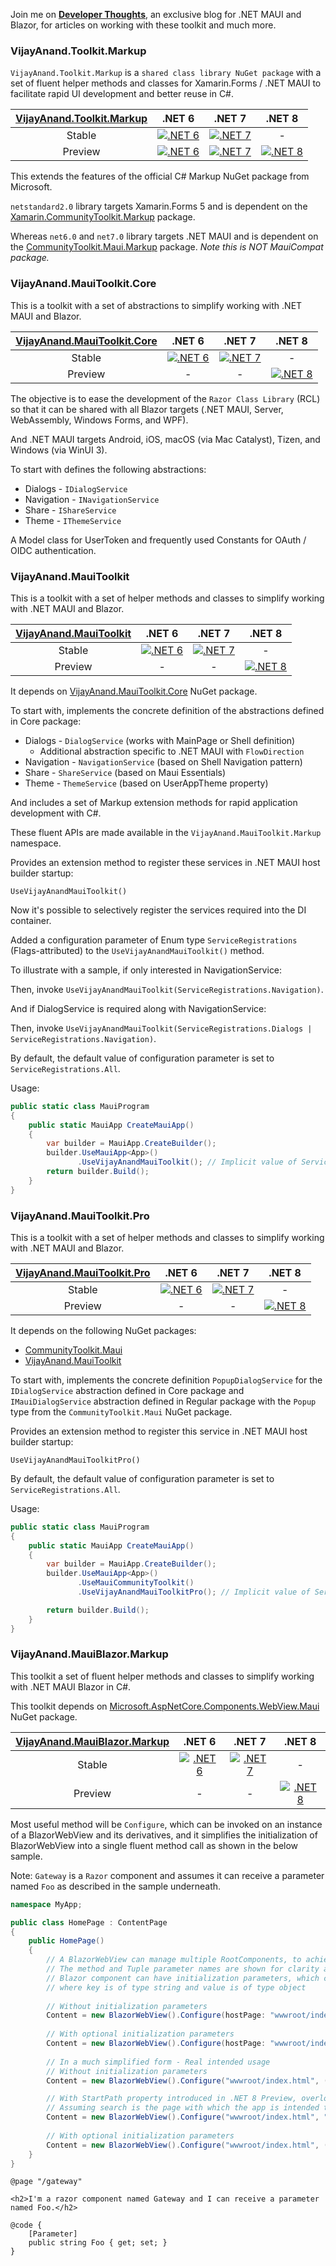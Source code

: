 Join me on [**Developer Thoughts**](https://egvijayanand.in/), an exclusive blog for .NET MAUI and Blazor, for articles on working with these toolkit and much more.

### VijayAnand.Toolkit.Markup

`VijayAnand.Toolkit.Markup` is a `shared class library NuGet package` with a set of fluent helper methods and classes for Xamarin.Forms / .NET MAUI to facilitate rapid UI development and better reuse in C#.

<!-- [![VijayAnand.Toolkit.Markup - NuGet Package](https://badgen.net/nuget/v/VijayAnand.Toolkit.Markup/)](https://www.nuget.org/packages/VijayAnand.Toolkit.Markup/) -->

|[VijayAnand.Toolkit.Markup](https://www.nuget.org/packages/VijayAnand.Toolkit.Markup/)|.NET 6|.NET 7|.NET 8|
|:---:|:---:|:---:|:---:|
|Stable|[![.NET 6](https://badgen.net/badge/nuget/v1.0.2/blue?icon=nuget)](https://www.nuget.org/packages/VijayAnand.Toolkit.Markup/1.0.2)|[![.NET 7](https://badgen.net/nuget/v/VijayAnand.Toolkit.Markup/?icon=nuget)](https://www.nuget.org/packages/VijayAnand.Toolkit.Markup/)|-|
|Preview|[![.NET 6](https://badgen.net/badge/nuget/v1.1.0-preview.1/blue?icon=nuget)](https://www.nuget.org/packages/VijayAnand.Toolkit.Markup/1.1.0-preview.1)|[![.NET 7](https://badgen.net/nuget/v/VijayAnand.Toolkit.Markup/latest?icon=nuget)](https://www.nuget.org/packages/VijayAnand.Toolkit.Markup/latest)|[![.NET 8](https://badgen.net/nuget/v/VijayAnand.Toolkit.Markup/absoluteLatest?icon=nuget)](https://www.nuget.org/packages/VijayAnand.Toolkit.Markup/absoluteLatest)|

This extends the features of the official C# Markup NuGet package from Microsoft.

`netstandard2.0` library targets Xamarin.Forms 5 and is dependent on the [Xamarin.CommunityToolkit.Markup](https://www.nuget.org/packages/Xamarin.CommunityToolkit.Markup/) package.

Whereas `net6.0` and `net7.0` library targets .NET MAUI and is dependent on the [CommunityToolkit.Maui.Markup](https://www.nuget.org/packages/CommunityToolkit.Maui.Markup/) package. *Note this is NOT MauiCompat package.*

### VijayAnand.MauiToolkit.Core

This is a toolkit with a set of abstractions to simplify working with .NET MAUI and Blazor.

|[VijayAnand.MauiToolkit.Core](https://www.nuget.org/packages/VijayAnand.MauiToolkit.Core/)|.NET 6|.NET 7|.NET 8|
|:---:|:---:|:---:|:---:|
|Stable|[![.NET 6](https://badgen.net/badge/nuget/v1.1.0/blue?icon=nuget)](https://www.nuget.org/packages/VijayAnand.MauiToolkit.Core/1.1.0)|[![.NET 7](https://badgen.net/nuget/v/VijayAnand.MauiToolkit.Core/?icon=nuget)](https://www.nuget.org/packages/VijayAnand.MauiToolkit.Core/)|-|
|Preview|-|-|[![.NET 8](https://badgen.net/nuget/v/VijayAnand.MauiToolkit.Core/latest?icon=nuget)](https://www.nuget.org/packages/VijayAnand.MauiToolkit.Core/absoluteLatest)|

The objective is to ease the development of the `Razor Class Library` (RCL) so that it can be shared with all Blazor targets (.NET MAUI, Server, WebAssembly, Windows Forms, and WPF).

And .NET MAUI targets Android, iOS, macOS (via Mac Catalyst), Tizen, and Windows (via WinUI 3).

To start with defines the following abstractions:

* Dialogs - `IDialogService`
* Navigation - `INavigationService`
* Share - `IShareService`
* Theme - `IThemeService`

A Model class for UserToken and frequently used Constants for OAuth / OIDC authentication.

### VijayAnand.MauiToolkit

This is a toolkit with a set of helper methods and classes to simplify working with .NET MAUI and Blazor.

|[VijayAnand.MauiToolkit](https://www.nuget.org/packages/VijayAnand.MauiToolkit/)|.NET 6|.NET 7|.NET 8|
|:---:|:---:|:---:|:---:|
|Stable|[![.NET 6](https://badgen.net/badge/nuget/v1.1.0/blue?icon=nuget)](https://www.nuget.org/packages/VijayAnand.MauiToolkit/1.1.0)|[![.NET 7](https://badgen.net/nuget/v/VijayAnand.MauiToolkit/?icon=nuget)](https://www.nuget.org/packages/VijayAnand.MauiToolkit/)|-|
|Preview|-|-|[![.NET 8](https://badgen.net/nuget/v/VijayAnand.MauiToolkit/latest?icon=nuget)](https://www.nuget.org/packages/VijayAnand.MauiToolkit/absoluteLatest)|

It depends on [VijayAnand.MauiToolkit.Core](https://www.nuget.org/packages/VijayAnand.MauiToolkit.Core/) NuGet package.

To start with, implements the concrete definition of the abstractions defined in Core package:

* Dialogs - `DialogService` (works with MainPage or Shell definition)
  - Additional abstraction specific to .NET MAUI with `FlowDirection`
* Navigation - `NavigationService` (based on Shell Navigation pattern)
* Share - `ShareService` (based on Maui Essentials)
* Theme - `ThemeService` (based on UserAppTheme property)

And includes a set of Markup extension methods for rapid application development with C#.

These fluent APIs are made available in the `VijayAnand.MauiToolkit.Markup` namespace.

Provides an extension method to register these services in .NET MAUI host builder startup:

`UseVijayAnandMauiToolkit()`

Now it's possible to selectively register the services required into the DI container.

Added a configuration parameter of Enum type `ServiceRegistrations` (Flags-attributed) to the `UseVijayAnandMauiToolkit()` method.

To illustrate with a sample, if only interested in NavigationService:

Then, invoke `UseVijayAnandMauiToolkit(ServiceRegistrations.Navigation)`.

And if DialogService is required along with NavigationService:

Then, invoke `UseVijayAnandMauiToolkit(ServiceRegistrations.Dialogs | ServiceRegistrations.Navigation)`.

By default, the default value of configuration parameter is set to `ServiceRegistrations.All`.

Usage:

```cs
public static class MauiProgram
{
    public static MauiApp CreateMauiApp()
    {
        var builder = MauiApp.CreateBuilder();
        builder.UseMauiApp<App>()
               .UseVijayAnandMauiToolkit(); // Implicit value of ServiceRegistrations.All passed as configuration parameter
        return builder.Build();
    }
}
```
### VijayAnand.MauiToolkit.Pro

This is a toolkit with a set of helper methods and classes to simplify working with .NET MAUI and Blazor.

|[VijayAnand.MauiToolkit.Pro](https://www.nuget.org/packages/VijayAnand.MauiToolkit.Pro/)|.NET 6|.NET 7|.NET 8|
|:---:|:---:|:---:|:---:|
|Stable|[![.NET 6](https://badgen.net/badge/nuget/v1.1.0/blue?icon=nuget)](https://www.nuget.org/packages/VijayAnand.MauiToolkit.Pro/1.1.0)|[![.NET 7](https://badgen.net/nuget/v/VijayAnand.MauiToolkit.Pro/?icon=nuget)](https://www.nuget.org/packages/VijayAnand.MauiToolkit.Pro/)|-|
|Preview|-|-|[![.NET 8](https://badgen.net/nuget/v/VijayAnand.MauiToolkit.Pro/latest?icon=nuget)](https://www.nuget.org/packages/VijayAnand.MauiToolkit.Pro/absoluteLatest)|

It depends on the following NuGet packages:

* [CommunityToolkit.Maui](https://www.nuget.org/packages/CommunityToolkit.Maui/)
* [VijayAnand.MauiToolkit](https://www.nuget.org/packages/VijayAnand.MauiToolkit/)

To start with, implements the concrete definition `PopupDialogService` for the `IDialogService` abstraction defined in Core package and `IMauiDialogService` abstraction defined in Regular package with the `Popup` type from the `CommunityToolkit.Maui` NuGet package.

Provides an extension method to register this service in .NET MAUI host builder startup:

`UseVijayAnandMauiToolkitPro()`

By default, the default value of configuration parameter is set to `ServiceRegistrations.All`.

Usage:

```cs
public static class MauiProgram
{
    public static MauiApp CreateMauiApp()
    {
        var builder = MauiApp.CreateBuilder();
        builder.UseMauiApp<App>()
               .UseMauiCommunityToolkit()
               .UseVijayAnandMauiToolkitPro(); // Implicit value of ServiceRegistrations.All passed as configuration parameter

        return builder.Build();
    }
}
```

### VijayAnand.MauiBlazor.Markup

This toolkit a set of fluent helper methods and classes to simplify working with .NET MAUI Blazor in C#.

This toolkit depends on [Microsoft.AspNetCore.Components.WebView.Maui](https://www.nuget.org/packages/Microsoft.AspNetCore.Components.WebView.Maui) NuGet package.

|[VijayAnand.MauiBlazor.Markup](https://www.nuget.org/packages/VijayAnand.MauiBlazor.Markup/)|.NET 6|.NET 7|.NET 8|
|:---:|:---:|:---:|:---:|
|Stable|[![.NET 6](https://badgen.net/badge/nuget/v1.0.12/blue?icon=nuget)](https://www.nuget.org/packages/VijayAnand.MauiBlazor.Markup/1.0.12)|[![.NET 7](https://badgen.net/nuget/v/VijayAnand.MauiBlazor.Markup/?icon=nuget)](https://www.nuget.org/packages/VijayAnand.MauiBlazor.Markup/)| - |
|Preview| - | - |[![.NET 8](https://badgen.net/nuget/v/VijayAnand.MauiBlazor.Markup/latest?icon=nuget)](https://www.nuget.org/packages/VijayAnand.MauiBlazor.Markup/absoluteLatest)|

Most useful method will be `Configure`, which can be invoked on an instance of a BlazorWebView and its derivatives, and it simplifies the initialization of BlazorWebView into a single fluent method call as shown in the below sample.

Note: `Gateway` is a `Razor` component and assumes it can receive a parameter named `Foo` as described in the sample underneath.

```cs
namespace MyApp;

public class HomePage : ContentPage
{
    public HomePage()
    {
        // A BlazorWebView can manage multiple RootComponents, to achieve this, define another Tuple with values of that component        
        // The method and Tuple parameter names are shown for clarity and it's optional
        // Blazor component can have initialization parameters, which can be supplied thro parameters, a dictionary of keyValues 
        // where key is of type string and value is of type object
        
        // Without initialization parameters
        Content = new BlazorWebView().Configure(hostPage: "wwwroot/index.html", (selector: "#app", componentType: typeof(Gateway), parameters: null));
        
        // With optional initialization parameters
        Content = new BlazorWebView().Configure(hostPage: "wwwroot/index.html", (selector: "#app", componentType: typeof(Gateway), parameters: new Dictionary<string, object?> { [nameof(Gateway.Foo)] = "Bar" }));
        
        // In a much simplified form - Real intended usage        
        // Without initialization parameters
        Content = new BlazorWebView().Configure("wwwroot/index.html", ("#app", typeof(Gateway), null));

        // With StartPath property introduced in .NET 8 Preview, overloaded Configure method
        // Assuming search is the page with which the app is intended to start
        Content = new BlazorWebView().Configure("wwwroot/index.html", "/search", ("#app", typeof(Gateway), null));
        
        // With optional initialization parameters
        Content = new BlazorWebView().Configure("wwwroot/index.html", ("#app", typeof(Gateway), new Dictionary<string, object?> { [nameof(Gateway.Foo)] = "Bar" }));
    }
}
```
```razor
@page "/gateway"

<h2>I'm a razor component named Gateway and I can receive a parameter named Foo.</h2>

@code {
    [Parameter]
    public string Foo { get; set; }
}
```
<!--
```CS
// For brevity, only the necessary code is made available. This can be nested anywhere a View can be defined
// The method and Tuple parameter names are shown for clarity and it's optional
// A BlazorWebView can manage multiple RootComponents, to achieve this, define another Tuple with values of that component
// Blazor component can have initialization parameters, which can be supplied thro parameters, a dictionary of keyValues 
// where key is of type string and value is of type object
new BlazorWebView().Configure(hostPage: "wwwroot/index.html", (selector: "#app", componentType: typeof(Gateway), parameters: null))
// Another example with component initialization parameters
new BlazorWebView().Configure(hostPage: "wwwroot/index.html", (selector: "#app", componentType: typeof(Gateway), parameters: new Dictionary<string, object?> { ["Foo"] = "Bar" }))
```
-->
